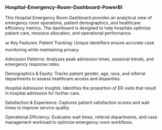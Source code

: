 ### Hospital-Emergency-Room-Dashboard-PowerBI

 This Hospital Emergency Room Dashboard provides an analytical view of emergency room operations, patient demographics, and healthcare efficiency metrics. 
 The dashboard is designed to help hospitals optimize patient care, resource allocation, and operational performance.

📊 Key Features:
 Patient Tracking: Unique identifiers ensure accurate case monitoring while maintaining privacy
 
Admission Patterns: Analyzes peak admission times, seasonal trends, and emergency response rates.

Demographics & Equity: Tracks patient gender, age, race, and referral departments to assess healthcare access and disparities.

Hospital Admission Insights: Identifies the proportion of ER visits that result in hospital admission for further care.

Satisfaction & Experience: Captures patient satisfaction scores and wait times to improve service quality.

Operational Efficiency: Evaluates wait times, referral departments, and case management workload to optimize emergency room workflows.
